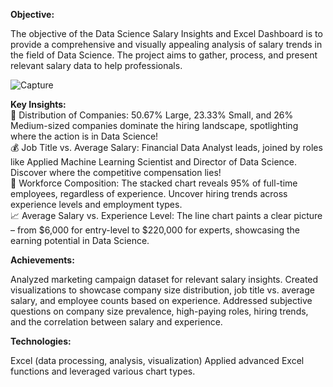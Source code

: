**Objective:**<br>

The objective of the Data Science Salary Insights and Excel Dashboard is to provide a comprehensive and visually appealing analysis of salary trends in the field of Data Science. The project aims to gather, process, and present relevant salary data to help professionals.

![Capture](https://github.com/jyotipaliwal109/Create-Dashboard-from-Sales-dataset---Reporting-and-Dashboarding---In-Class---jng3k2a8cv0h/assets/85400541/4ed80ac0-f59e-4632-9dce-106e37309c72)

**Key Insights:**<br>
🏢 Distribution of Companies: 50.67% Large, 23.33% Small, and 26% Medium-sized companies dominate the hiring landscape, spotlighting where the action is in Data Science!<br>
💰 Job Title vs. Average Salary: Financial Data Analyst leads, joined by roles like Applied Machine Learning Scientist and Director of Data Science. Discover where the competitive compensation lies!<br>
👥 Workforce Composition: The stacked chart reveals 95% of full-time employees, regardless of experience. Uncover hiring trends across experience levels and employment types.<br>
📈 Average Salary vs. Experience Level: The line chart paints a clear picture – from $6,000 for entry-level to $220,000 for experts, showcasing the earning potential in Data Science.<be>

**Achievements:**<br>

Analyzed marketing campaign dataset for relevant salary insights.
Created visualizations to showcase company size distribution, job title vs. average salary, and employee counts based on experience.
Addressed subjective questions on company size prevalence, high-paying roles, hiring trends, and the correlation between salary and experience.

**Technologies:**<br>

Excel (data processing, analysis, visualization)
Applied advanced Excel functions and leveraged various chart types.

